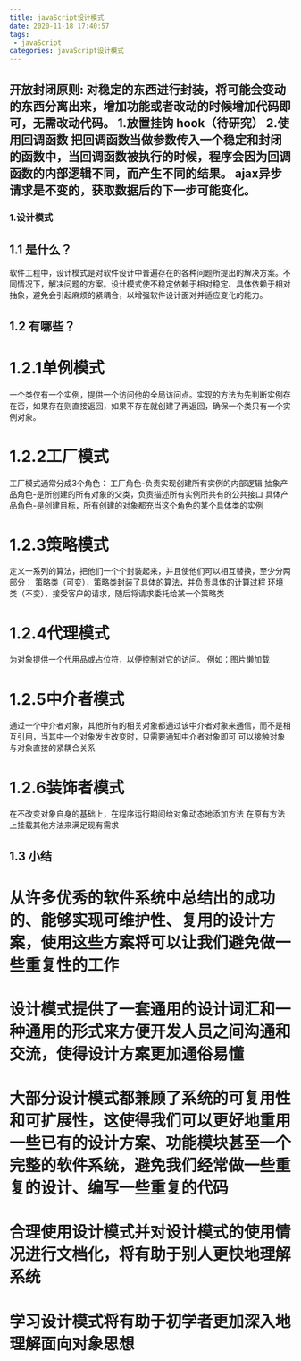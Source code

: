 ```yaml
---
title: javaScript设计模式
date: 2020-11-18 17:40:57
tags:
 - javaScript
categories: javaScript设计模式
---
```

开放封闭原则:
对稳定的东西进行封装，将可能会变动的东西分离出来，增加功能或者改动的时候增加代码即可，无需改动代码。
1.放置挂钩
hook（待研究）
2.使用回调函数
把回调函数当做参数传入一个稳定和封闭的函数中，当回调函数被执行的时候，程序会因为回调函数的内部逻辑不同，而产生不同的结果。
ajax异步请求是不变的，获取数据后的下一步可能变化。
---
### 1.设计模式
## 1.1 是什么？
软件工程中，设计模式是对软件设计中普遍存在的各种问题所提出的解决方案。不同情况下，解决问题的方案。设计模式使不稳定依赖于相对稳定、具体依赖于相对抽象，避免会引起麻烦的紧耦合，以增强软件设计面对并适应变化的能力。
## 1.2 有哪些？
# 1.2.1单例模式
一个类仅有一个实例，提供一个访问他的全局访问点。实现的方法为先判断实例存在否，如果存在则直接返回，如果不存在就创建了再返回，确保一个类只有一个实例对象。
# 1.2.2工厂模式
工厂模式通常分成3个角色：
工厂角色-负责实现创建所有实例的内部逻辑
抽象产品角色-是所创建的所有对象的父类，负责描述所有实例所共有的公共接口
具体产品角色-是创建目标，所有创建的对象都充当这个角色的某个具体类的实例
# 1.2.3策略模式
定义一系列的算法，把他们一个个封装起来，并且使他们可以相互替换，至少分两部分：
策略类（可变），策略类封装了具体的算法，并负责具体的计算过程
环境类（不变），接受客户的请求，随后将请求委托给某一个策略类
# 1.2.4代理模式
为对象提供一个代用品或占位符，以便控制对它的访问。
例如：图片懒加载
# 1.2.5中介者模式
通过一个中介者对象，其他所有的相关对象都通过该中介者对象来通信，而不是相互引用，当其中一个对象发生改变时，只需要通知中介者对象即可
可以接触对象与对象直接的紧耦合关系
# 1.2.6装饰者模式
在不改变对象自身的基础上，在程序运行期间给对象动态地添加方法
在原有方法上挂载其他方法来满足现有需求
## 1.3 小结
# 从许多优秀的软件系统中总结出的成功的、能够实现可维护性、复用的设计方案，使用这些方案将可以让我们避免做一些重复性的工作
# 设计模式提供了一套通用的设计词汇和一种通用的形式来方便开发人员之间沟通和交流，使得设计方案更加通俗易懂
# 大部分设计模式都兼顾了系统的可复用性和可扩展性，这使得我们可以更好地重用一些已有的设计方案、功能模块甚至一个完整的软件系统，避免我们经常做一些重复的设计、编写一些重复的代码
# 合理使用设计模式并对设计模式的使用情况进行文档化，将有助于别人更快地理解系统
# 学习设计模式将有助于初学者更加深入地理解面向对象思想



